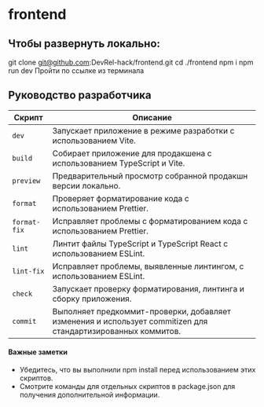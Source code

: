 # frontend

## Чтобы развернуть локально:
git clone git@github.com:DevRel-hack/frontend.git
cd ./frontend
npm i
npm run dev
Пройти по ссылке из терминала

## Руководство разработчика

| Скрипт       | Описание                                                                                                     |
| ------------ | ------------------------------------------------------------------------------------------------------------ |
| `dev`        | Запускает приложение в режиме разработки с использованием Vite.                                              |
| `build`      | Собирает приложение для продакшена с использованием TypeScript и Vite.                                       |
| `preview`    | Предварительный просмотр собранной продакшн версии локально.                                                 |
| `format`     | Проверяет форматирование кода с использованием Prettier.                                                     |
| `format-fix` | Исправляет проблемы с форматированием кода с использованием Prettier.                                        |
| `lint`       | Линтит файлы TypeScript и TypeScript React с использованием ESLint.                                          |
| `lint-fix`   | Исправляет проблемы, выявленные линтингом, с использованием ESLint.                                          |
| `check`      | Запускает проверку форматирования, линтинга и сборку приложения.                                             |
| `commit`     | Выполняет предкоммит-проверки, добавляет изменения и использует commitizen для стандартизированных коммитов. |

#### Важные заметки

- Убедитесь, что вы выполнили npm install перед использованием этих скриптов.
- Смотрите команды для отдельных скриптов в package.json для получения дополнительной информации.
